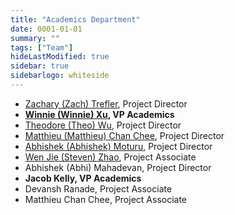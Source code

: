 ```yaml
---
title: "Academics Department"
date: 0001-01-01
summary: ""
tags: ["Team"]
hideLastModified: true
sidebar: true
sidebarlogo: whiteside
---
```


- [Zachary (Zach) Trefler](https://linkedin.com/in/zach-trefler/), Project Director
- **[Winnie (Winnie) Xu](https://linkedin.com/in/winnie-xu/), VP Academics**
- [Theodore (Theo) Wu](https://www.github.com/theowu23451/), Project Director
- [Matthieu (Matthieu) Chan Chee](https://www.github.com/dragionic/), Project Director
- [Abhishek (Abhishek) Moturu](https://www.twitter.com/abhi_saim/), Project Director
- [Wen Jie (Steven) Zhao](https://www.github.com/Swjzhao/), Project Associate
- Abhishek (Abhi) Mahadevan, Project Director
- **Jacob Kelly, VP Academics**
- Devansh Ranade, Project Associate
- Matthieu Chan Chee, Project Associate
